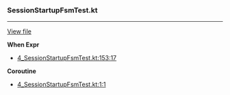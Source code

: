 ### SessionStartupFsmTest.kt
---
[View file](../files/4_SessionStartupFsmTest.kt)

**When Expr**

 - [4_SessionStartupFsmTest.kt:153:17](../files/4_SessionStartupFsmTest.kt#L153)

**Coroutine**

 - [4_SessionStartupFsmTest.kt:1:1](../files/4_SessionStartupFsmTest.kt#L1)
